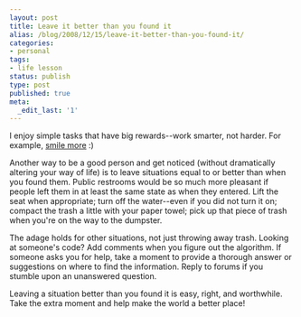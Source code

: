 ```yaml
---
layout: post
title: Leave it better than you found it
alias: /blog/2008/12/15/leave-it-better-than-you-found-it/
categories:
- personal
tags:
- life lesson
status: publish
type: post
published: true
meta:
  _edit_last: '1'
---
```

I enjoy simple tasks that have big rewards--work smarter, not harder. For example, [smile more](https://sethholloway.com/a-smile-is-free/) :)

Another way to be a good person and get noticed (without dramatically altering your way of life) is to leave situations equal to or better than when you found them. Public restrooms would be so much more pleasant if people left them in at least the same state as when they entered. Lift the seat when appropriate; turn off the water--even if you did not turn it on; compact the trash a little with your paper towel; pick up that piece of trash when you're on the way to the dumpster.

The adage holds for other situations, not just throwing away trash. Looking at someone's code? Add comments when you figure out the algorithm. If someone asks you for help, take a moment to provide a thorough answer or suggestions on where to find the information. Reply to forums if you stumble upon an unanswered question.

Leaving a situation better than you found it is easy, right, and worthwhile. Take the extra moment and help make the world a better place!
